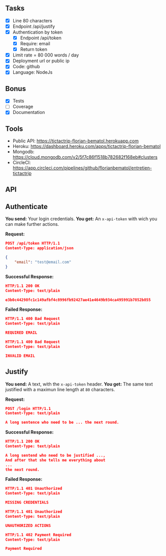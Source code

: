 ## Tasks

- [x] Line 80 characters
- [x] Endpoint /api/justify
- [x] Authentication by token
  - [x] Endpoint /api/token
  - [x] Require: email
  - [x] Return token
- [x] Limit rate = 80 000 words / day
- [x] Deployment url or public ip
- [x] Code: github
- [x] Language: NodeJs

## Bonus

- [x] Tests
- [ ] Coverage
- [x] Documentation

## Tools

- Public API: https://tictactrip-florian-bematol.herokuapp.com
- Heroku: https://dashboard.heroku.com/apps/tictactrip-florian-bematol
- Mongodb: https://cloud.mongodb.com/v2/5f7c86f1518b782682f168eb#clusters
- CircleCI: https://app.circleci.com/pipelines/github/florianbematol/entretien-tictactrip


## API

## Authenticate
**You send:**  Your  login credentials.
**You get:** An `x-api-token` with wich you can make further actions.

**Request:**
```json
POST /api/token HTTP/1.1
Content-Type: application/json

{
    "email": "test@email.com"
}
```
**Successful Response:**
```json
HTTP/1.1 200 OK
Content-Type: text/plain

e3b0c44298fc1c149afbf4c8996fb92427ae41e4649b934ca495991b7852b855
```
**Failed Response:**
```json
HTTP/1.1 400 Bad Request
Content-Type: text/plain

REQUIRED EMAIL
``` 

```json
HTTP/1.1 400 Bad Request
Content-Type: text/plain

INVALID EMAIL
``` 

## Justify
**You send:** A text, with the `x-api-token` header.
**You get:** The same text justified with a maximun line length at `80` characters.

**Request:**
```json
POST /login HTTP/1.1
Content-Type: text/plain

A long sentence who need to be ... the next round.
```

**Successful Response:**
```json
HTTP/1.1 200 OK
Content-Type: text/plain

A long sentend who need to be justified ...,
And after that she tells me everything about
...
the next round.
```

**Failed Response:**
```json
HTTP/1.1 401 Unauthorized
Content-Type: text/plain

MISSING CREDENTIALS
``` 

```json
HTTP/1.1 401 Unauthorized
Content-Type: text/plain

UNAUTHORIZED ACTIONS
```

```json
HTTP/1.1 402 Payment Required
Content-Type: text/plain

Payment Required
``` 
